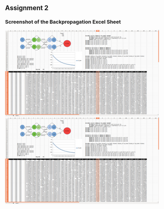 ## Assignment 2

### Screenshot of the Backpropagation Excel Sheet
![alt text](https://github.com/asravankumar/END2.0/blob/master/session_2/1.png)
![alt text](https://github.com/asravankumar/END2.0/blob/master/session_2/1.png)

